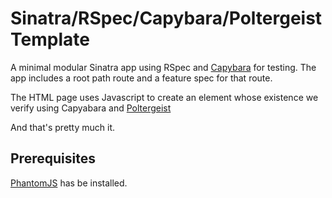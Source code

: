 Sinatra/RSpec/Capybara/Poltergeist Template
===============================

A minimal modular Sinatra app using RSpec and [Capybara](https://github.com/jnicklas/capybara) for testing. The app
includes a root path route and a feature spec for that route. 

The HTML page uses Javascript to create an element whose existence we verify
using Capyabara and [Poltergeist](https://github.com/jonleighton/poltergeist) 

And that's pretty much it.


Prerequisites
--------------
[PhantomJS](http://www.phantomjs.org/) has be installed.
